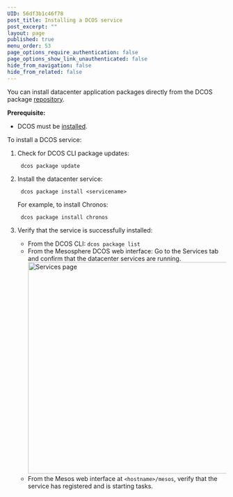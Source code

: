 ```yaml
---
UID: 56df3b1c46f78
post_title: Installing a DCOS service
post_excerpt: ""
layout: page
published: true
menu_order: 53
page_options_require_authentication: false
page_options_show_link_unauthenticated: false
hide_from_navigation: false
hide_from_related: false
---
```

You can install datacenter application packages directly from the DCOS package [repository][1].

**Prerequisite:**

*   DCOS must be [installed][2].

To install a DCOS service:

1.  Check for DCOS CLI package updates:
    
         dcos package update
        

2.  Install the datacenter service:
    
         dcos package install <servicename>
        
    
    For example, to install Chronos:
    
         dcos package install chronos
        

3.  Verify that the service is successfully installed:
    
    *   From the DCOS CLI: `dcos package list`
    *   From the Mesosphere DCOS web interface: Go to the Services tab and confirm that the datacenter services are running. <a href="http://live-mesosphere-documentation.pantheon.io/wp-content/uploads/2015/12/services.png" rel="attachment wp-att-1126"><img src="http://live-mesosphere-documentation.pantheon.io/wp-content/uploads/2015/12/services-800x486.png" alt="Services page" width="800" height="486" class="alignnone size-large wp-image-1126" /></a>
    *   From the Mesos web interface at `<hostname>/mesos`, verify that the service has registered and is starting tasks.

 [1]: ../overview/universe/
 [2]: ../administering/installing/